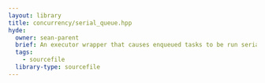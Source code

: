 ```yaml
---
layout: library
title: concurrency/serial_queue.hpp
hyde:
  owner: sean-parent
  brief: An executor wrapper that causes enqueued tasks to be run serially.
  tags:
    - sourcefile
  library-type: sourcefile
---
```

